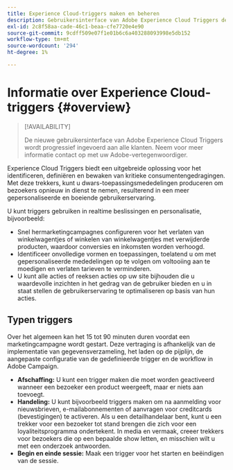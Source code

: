 ```yaml
---
title: Experience Cloud-triggers maken en beheren
description: Gebruikersinterface van Adobe Experience Cloud Triggers detecteren
exl-id: 2c8f58aa-cade-46c1-beaa-cfe7720e4e90
source-git-commit: 9cdff509e07f1e01b6c6a403288093998e5db152
workflow-type: tm+mt
source-wordcount: '294'
ht-degree: 1%

---
```


# Informatie over Experience Cloud-triggers {#overview}

>[!AVAILABILITY]
>
>De nieuwe gebruikersinterface van Adobe Experience Cloud Triggers wordt progressief ingevoerd aan alle klanten. Neem voor meer informatie contact op met uw Adobe-vertegenwoordiger.

Experience Cloud Triggers biedt een uitgebreide oplossing voor het identificeren, definiëren en bewaken van kritieke consumentengedragingen. Met deze trekkers, kunt u dwars-toepassingsmededelingen produceren om bezoekers opnieuw in dienst te nemen, resulterend in een meer gepersonaliseerde en boeiende gebruikerservaring.

U kunt triggers gebruiken in realtime beslissingen en personalisatie, bijvoorbeeld:

* Snel hermarketingcampagnes configureren voor het verlaten van winkelwagentjes of winkelen van winkelwagentjes met verwijderde producten, waardoor conversies en inkomsten worden verhoogd.
* Identificeer onvolledige vormen en toepassingen, toelatend u om met gepersonaliseerde mededelingen op te volgen om voltooiing aan te moedigen en verlaten tarieven te verminderen.
* U kunt alle acties of reeksen acties op uw site bijhouden die u waardevolle inzichten in het gedrag van de gebruiker bieden en u in staat stellen de gebruikerservaring te optimaliseren op basis van hun acties.

## Typen triggers

Over het algemeen kan het 15 tot 90 minuten duren voordat een marketingcampagne wordt gestart. Deze vertraging is afhankelijk van de implementatie van gegevensverzameling, het laden op de pijplijn, de aangepaste configuratie van de gedefinieerde trigger en de workflow in Adobe Campaign.

* **Afschaffing:** U kunt een trigger maken die moet worden geactiveerd wanneer een bezoeker een product weergeeft, maar er niets aan toevoegt.
* **Handeling:** U kunt bijvoorbeeld triggers maken om na aanmelding voor nieuwsbrieven, e-mailabonnementen of aanvragen voor creditcards (bevestigingen) te activeren. Als u een detailhandelaar bent, kunt u een trekker voor een bezoeker tot stand brengen die zich voor een loyaliteitsprogramma ondertekent. In media en vermaak, creeer trekkers voor bezoekers die op een bepaalde show letten, en misschien wilt u met een onderzoek antwoorden.
* **Begin en einde sessie:** Maak een trigger voor het starten en beëindigen van de sessie.
